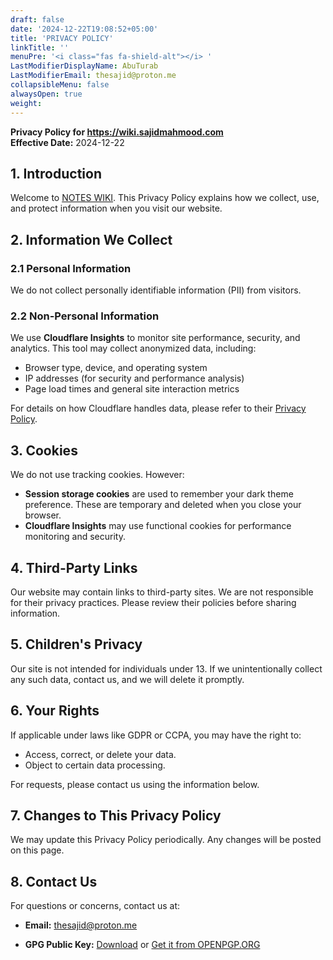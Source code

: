 ```yaml
---
draft: false
date: '2024-12-22T19:08:52+05:00'
title: 'PRIVACY POLICY'
linkTitle: ''
menuPre: '<i class="fas fa-shield-alt"></i> '
LastModifierDisplayName: AbuTurab
LastModifierEmail: thesajid@proton.me
collapsibleMenu: false
alwaysOpen: true
weight: 
---
```


**Privacy Policy for https://wiki.sajidmahmood.com**  
**Effective Date:** 2024-12-22

## 1. Introduction

Welcome to [NOTES WIKI](/). This Privacy Policy explains how we collect, use, and protect information when you visit our website.

## 2. Information We Collect  

### 2.1 Personal Information  

We do not collect personally identifiable information (PII) from visitors.

### 2.2 Non-Personal Information  

We use **Cloudflare Insights** to monitor site performance, security, and analytics. This tool may collect anonymized data, including:  
- Browser type, device, and operating system  
- IP addresses (for security and performance analysis)  
- Page load times and general site interaction metrics  

For details on how Cloudflare handles data, please refer to their [Privacy Policy](https://www.cloudflare.com/privacypolicy/).

## 3. Cookies  

We do not use tracking cookies. However:  
- **Session storage cookies** are used to remember your dark theme preference. These are temporary and deleted when you close your browser.  
- **Cloudflare Insights** may use functional cookies for performance monitoring and security.  

## 4. Third-Party Links  

Our website may contain links to third-party sites. We are not responsible for their privacy practices. Please review their policies before sharing information.  

## 5. Children's Privacy  

Our site is not intended for individuals under 13. If we unintentionally collect any such data, contact us, and we will delete it promptly.  

## 6. Your Rights  

If applicable under laws like GDPR or CCPA, you may have the right to:  
- Access, correct, or delete your data.  
- Object to certain data processing.  

For requests, please contact us using the information below.  

## 7. Changes to This Privacy Policy  

We may update this Privacy Policy periodically. Any changes will be posted on this page.  

## 8. Contact Us  

For questions or concerns, contact us at:  
- **Email:** [thesajid@proton.me](mailto:thesajid@proton.me)

- **GPG Public Key:** [Download](/misc/publickey.thesajid@proton.me.asc) or [Get it from OPENPGP.ORG](https://keys.openpgp.org/vks/v1/by-fingerprint/1561AB4B0D17ECA0A92D2C29B46E542E8DEB33B5)  
